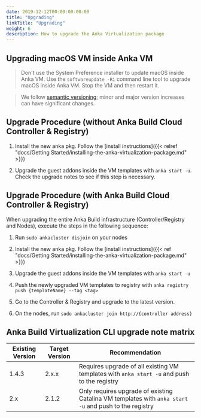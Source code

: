 ```yaml
---
date: 2019-12-12T00:00:00-00:00
title: "Upgrading"
linkTitle: "Upgrading"
weight: 6
description: How to upgrade the Anka Virtualization package
---
```


## Upgrading macOS VM inside Anka VM
> Don't use the System Preference installer to update macOS inside Anka VM. Use the `softwareupdate -Ri` command line tool to upgrade macOS inside Anka VM. Stop the VM and then restart it.


> We follow [semantic versioning](https://semver.org/); minor and major version increases can have significant changes.

## Upgrade Procedure (without Anka Build Cloud Controller & Registry)

1) Install the new anka pkg. Follow the [install instructions]({{< relref "docs/Getting Started/installing-the-anka-virtualization-package.md" >}})

2) Upgrade the guest addons inside the VM templates with `anka start -u`. Check the upgrade notes to see if this step is necessary.

## Upgrade Procedure (with Anka Build Cloud Controller & Registry)

When upgrading the entire Anka Build infrastructure (Controller/Registry and Nodes), execute the steps in the following sequence:

1) Run `sudo ankacluster disjoin` on your nodes

2) Install the new anka pkg. Follow the [install instructions]({{< ref "docs/Getting Started/installing-the-anka-virtualization-package.md" >}})

3) Upgrade the guest addons inside the VM templates with `anka start -u`

4) Push the newly upgraded VM templates to registry with `anka registry push {templateName} --tag <tag>`

5) Go to the Controller & Registry and upgrade to the latest version.

6) On the nodes, run `sudo ankacluster join http://{controller address}`

## Anka Build Virtualization CLI upgrade note matrix

Existing Version | Target Version | Recommendation
--- | --- | ---
1.4.3 | 2.x.x | Requires upgrade of all existing VM templates with `anka start -u` and push to the registry
2.x | 2.1.2 | Only requires upgrade of existing Catalina VM templates with `anka start -u` and push to the registry
